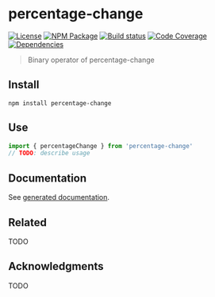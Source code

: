 # percentage-change
[![License][]](https://opensource.org/licenses/ISC)
[![NPM Package][]](https://npmjs.org/package/percentage-change)
[![Build status][]](https://travis-ci.org/strong-roots-capital/percentage-change)
[![Code Coverage][]](https://codecov.io/gh/strong-roots-capital/percentage-change)
[![Dependencies][]](https://david-dm.org/strong-roots-capital/percentage-change)

[License]: https://img.shields.io/badge/License-ISC-blue.svg
[NPM Package]: https://img.shields.io/npm/v/percentage-change.svg
[Build status]: https://travis-ci.org/strong-roots-capital/percentage-change.svg?branch=master
[Code Coverage]: https://codecov.io/gh/strong-roots-capital/percentage-change/branch/master/graph/badge.svg
[Dependencies]: https://david-dm.org/strong-roots-capital/percentage-change/status.svg


> Binary operator of percentage-change

## Install

```shell
npm install percentage-change
```

## Use

```typescript
import { percentageChange } from 'percentage-change'
// TODO: describe usage
```

## Documentation

See [generated documentation](doc/README.md).

## Related

TODO

## Acknowledgments

TODO
